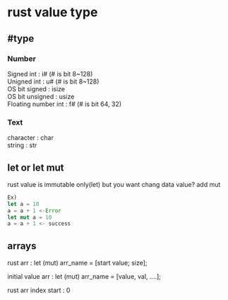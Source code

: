 # rust value type
## #type
### Number
Signed int : i# (# is bit 8~128)  
Unigned int : u# (# is bit 8~128)  
OS bit signed : isize  
OS bit unsigned : usize  
Floating number int : f# (# is bit 64, 32)  

### Text
character : char  
string : str  

## let or let mut
rust value is immutable only(let) but you want chang data value? add mut  
``` rust
Ex)  
let a = 10  
a = a + 1 <-Error
let mut a = 10
a = a + 1 <- success
```

## arrays
rust arr : let (mut) arr_name = [start value; size];

initial value arr : let (mut) arr_name = [value, val, ....];

rust arr index start : 0


